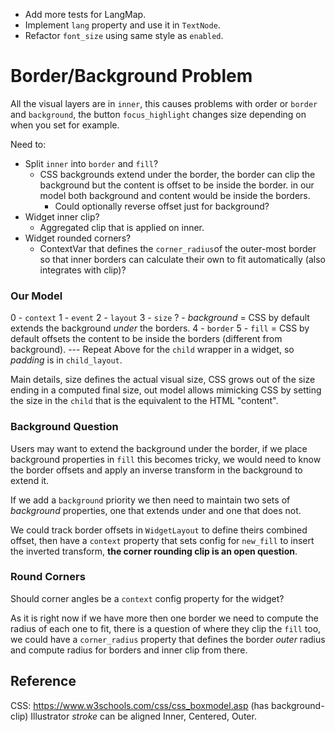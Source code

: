 * Add more tests for LangMap.
* Implement `lang` property and use it in `TextNode`.
* Refactor `font_size` using same style as `enabled`.

# Border/Background Problem

All the visual layers are in `inner`, this causes problems with order or `border` and `background`, the button `focus_highlight` changes
size depending on when you set for example.

Need to:

* Split `inner` into `border` and `fill`?
    - CSS backgrounds extend under the border, the border can clip the background but the content is offset to be inside the border.
        in our model both background and content would be inside the borders. 
        - Could optionally reverse offset just for background?
* Widget inner clip?
    - Aggregated clip  that is applied on inner.
* Widget rounded corners?
    - ContextVar that defines the `corner_radius`of the outer-most border so that inner borders can calculate their
        own to fit automatically (also integrates with clip)?

### Our Model

0 - `context`
1 - `event` 
2 - `layout`
3 - `size`
? - *background* = CSS by default extends the background *under* the borders.
4 - `border`
5 - `fill` = CSS by default offsets the content to be inside the borders (different from background).
--- Repeat Above for the `child` wrapper in a widget, so *padding* is in `child_layout`.

Main details, size defines the actual visual size, CSS grows out of the size ending in a computed final size,
out model allows mimicking CSS by setting the size in the `child` that is the equivalent to the HTML "content".

### Background Question

Users may want to extend the background under the border, if we place background properties in `fill` this becomes tricky, 
we would need to know the border offsets and apply an inverse transform in the background to extend it.

If we add a `background` priority we then need to maintain two sets of *background* properties, one that extends under and one that does not.

We could track border offsets in `WidgetLayout` to define theirs combined offset, then have a `context` property that sets config for `new_fill`
to insert the inverted transform, **the corner rounding clip is an open question**.

### Round Corners

Should corner angles be a `context` config property for the widget?

As it is right now if we have more then one border we need to compute the radius of each one to fit, there is a question of where they
clip the `fill` too, we could have a `corner_radius` property that defines the border *outer* radius and compute radius for borders and inner
clip from there.

## Reference

CSS: https://www.w3schools.com/css/css_boxmodel.asp (has background-clip)
Illustrator *stroke* can be aligned Inner, Centered, Outer.